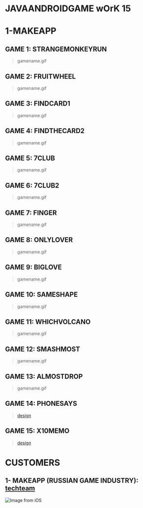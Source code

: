 # JAVAANDROIDGAME wOrK 15

# 1-MAKEAPP
## GAME 1: STRANGEMONKEYRUN 
> gamename.gif
## GAME 2: FRUITWHEEL
> gamename.gif
## GAME 3: FINDCARD1
> gamename.gif
## GAME 4: FINDTHECARD2
> gamename.gif
## GAME 5: 7CLUB
> gamename.gif
## GAME 6: 7CLUB2
> gamename.gif
## GAME 7: FINGER
> gamename.gif
## GAME 8: ONLYLOVER
> gamename.gif
## GAME 9: BIGLOVE
> gamename.gif
## GAME 10: SAMESHAPE
> gamename.gif
## GAME 11: WHICHVOLCANO
> gamename.gif
## GAME 12: SMASHMOST
> gamename.gif
## GAME 13: ALMOSTDROP
> gamename.gif
## GAME 14: PHONESAYS
> [design](https://www.figma.com/file/CJ6Q3jUu4wyPjFwlRSo4jf/Phone-Says?node-id=0%3A1)
## GAME 15: X10MEMO
> [design](https://www.figma.com/file/LA0EmePUxTUD0eAC8RNBdR/X10-Memo?node-id=0%3A1)



# CUSTOMERS
## 1- MAKEAPP (RUSSIAN GAME INDUSTRY): [techteam](https://gitlab.com/users/sakib-rahman-bangladesh/following)
![Image from iOS](https://user-images.githubusercontent.com/24685590/116859641-1ff5cc80-ac22-11eb-868d-c7ba5ef18bbc.jpg)
